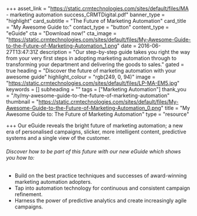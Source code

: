 +++
asset_link = "https://static.crmtechnologies.com/sites/default/files/MA - marketing automation success_CRMTDigital.pdf"
banner_type = "highlight"
card_subtitle = "The Future of Marketing Automation"
card_title = "My Awesome Guide to:"
contact_type = "button"
content_type = "eGuide"
cta = "Download now!"
cta_image = "https://static.crmtechnologies.com/sites/default/files/My-Awesome-Guide-to-the-Future-of-Marketing-Automation_1.png"
date = 2016-06-27T13:47:31Z
description = "Our step-by-step guide takes you right the way from your very first steps in adopting marketing automation through to transforming your department and delivering the goods to sales."
gated = true
heading = "Discover the future of marketing automation with your awesome guide"
highlight_colour = "rgb(249, 0, 94)"
image = "https://static.crmtechnologies.com/sites/default/files/LP-MA-EM5.jpg"
keywords = []
subheading = ""
tags = ["Marketing Automation"]
thank_you = "/ty/my-awesome-guide-to-the-future-of-marketing-automation"
thumbnail = "https://static.crmtechnologies.com/sites/default/files/My-Awesome-Guide-to-the-Future-of-Marketing-Automation_0.png"
title = "My Awesome Guide to: The Future of Marketing Automation"
type = "resource"

+++
Our eGuide reveals the bright future of marketing automation; a new era of personalised campaigns, slicker, more intelligent content, predictive systems and a single view of the customer.

###### Discover how to be part of this future with our new eGuide which shows you how to: 

* Build on the best practice techniques and successes of award-winning marketing automation adopters.
* Tap into automation technology for continuous and consistent campaign refinement.
* Harness the power of predictive analytics and create increasingly agile campaigns.